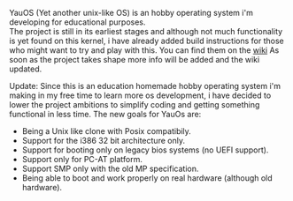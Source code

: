 YauOS (Yet another unix-like OS) is an hobby operating system i'm developing for educational purposes.   
The project is still in its earliest stages and although not much functionality is yet found on this kernel, i have already added build instructions for those who might want to try and play with this.
You can find them on the [wiki](https://github.com/schiavonedimitri/yauos/wiki/Build-Instructions)
As soon as the project takes shape more info will be added and the wiki updated.

Update: Since this is an education homemade hobby operating system i'm making in my free time to learn more os development, i have decided to lower the project ambitions to simplify coding and getting something functional in less time.
The new goals for YauOs are:
- Being a Unix like clone with Posix compatibily.
- Support for the i386 32 bit architecture only.
- Support for booting only on legacy bios systems (no UEFI support).
- Support only for PC-AT platform.
- Support SMP only with the old MP specification.
- Being able to boot and work properly on real hardware (although old hardware).